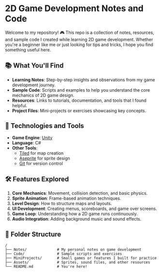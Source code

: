 # 2D Game Development Notes and Code

Welcome to my repository! 🎮 This repo is a collection of notes, resources, and sample code I created while learning 2D game development. Whether you're a beginner like me or just looking for tips and tricks, I hope you find something useful here.

## 📚 What You'll Find
- **Learning Notes**: Step-by-step insights and observations from my game development journey.  
- **Sample Code**: Scripts and examples to help you understand the core mechanics of 2D game design.  
- **Resources**: Links to tutorials, documentation, and tools that I found helpful.  
- **Project Files**: Mini-projects or exercises showcasing key concepts.

## 🚀 Technologies and Tools
- **Game Engine**: [Unity](https://unity.com/)  
- **Language**: C#  
- **Other Tools**:  
  - [Tiled](https://www.mapeditor.org/) for map creation  
  - [Aseprite](https://www.aseprite.org/) for sprite design  
  - [Git](https://git-scm.com/) for version control  

## 🛠️ Features Explored
1. **Core Mechanics**: Movement, collision detection, and basic physics.  
2. **Sprite Animation**: Frame-based animation techniques.  
3. **Level Design**: How to structure maps and layouts.  
4. **UI Development**: Creating menus, scoreboards, and game over screens.  
5. **Game Loop**: Understanding how a 2D game runs continuously.  
6. **Audio Integration**: Adding background music and sound effects.  

## 📂 Folder Structure
```plaintext
/
├── Notes/              # My personal notes on game development
├── Code/               # Sample scripts and exercises
├── MiniProjects/       # Small games or features I built for practice
├── Assets/             # Sprites, sound files, and other resources
└── README.md           # You're here!
